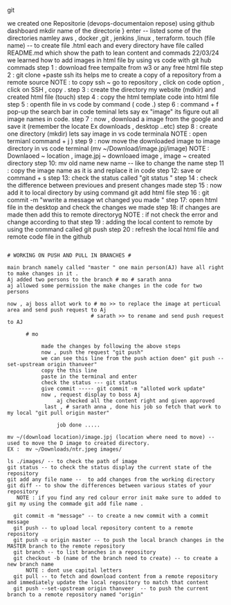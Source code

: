 git 

we created one Repositorie (devops-documentaion repose) using github dashboard 
mkdir name of the directorie } enter -- listed some of the directories  namley aws , docker ,git , jenkins ,linux , terraform.
touch (file name) -- to create file .html 
each and every directory have file called README.md which show the path to lean content and commads 
22/03/24 we learned how to add images in html file by using vs code with git hub commads 
step 1 : download free tempalte from w3 or any free html file 
step 2 : git clone +paste ssh its helps me to create a copy of a repository from a remote source 
         NOTE : to copy ssh ~ go to repository , click on code option , click on SSH , copy .
step 3 : create the directory my website (mdkir) and created html file (touch)
step 4 : copy the html template code into html file 
step 5 : openth file in vs code by command ( code .)
step 6 : command + f pop-up the search bar in code teminal lets say ex "image" its figure out all image names in code.
step 7 : now , download a image from the google and save it (remember the locate Ex downloads , desktop ..etc)
step 8 : create one directory (mkdir) lets say image  in vs code terminala 
         NOTE : open termianl command + j )
step 9 : now move the downloaded image to image directory in vs code terminal (mv ~/Download/image.jpj/image)
         NOTE : Downlaoed ~ location , image.jpj ~ downloaed image , image ~ created directory
step 10: mv old name new name -- like to change the name 
step 11 : copy the image name as it is and replace it in code 
step 12: save  or command + s
step 13: check the status called "git status "
step 14 : check the difference between previoues and present changes made 
step 15 : now add it to local directory by using command git add html file
step 16 : git commit -m "wwrite a message wt changed you made "
step 17: open html file in the desktop and check the changes we made 
step 18: if changes are made then add this to remote directoryg
          NOTE : if not check the error and change according to that 
step 19 : adding the local content to remote by using the command called git push
step 20 : refresh the local html file and remote code file in the github 
~~~~~~~~~ in the same way we can change the name of the images and in html tempalte ~~~~~~~~~

# WORKING ON PUSH AND PULL IN BRANCHES # 

main branch namely called "master " one main person(AJ) have all right to make changes in it .
Aj added two persons to the branch # mo # sarath anna 
aj allowed some permission the make changes in the code for two persons 

now , aj boss allot work to # mo >> to replace the image at perticual area and send push request to Aj 
                           # sarath >> to rename and send push request to AJ

      # mo 
          
           made the changes by following the above steps 
           now , push the request "git push"
           we can see this line from the push action doen" git push --set-upstream origin thanveer"
           copy the this line 
           paste in the terminal and enter 
           check the status --- git status
           give commit ----- git commit -m "alloted work update"
           now , request display to boss Aj
                aj checked all the content right and given approved 
            last , # sarath anna , done his job so fetch that work to my local "git pull origin master"
                            
                job done .....

mv ~/(download location)/image.jpj (location where need to move) -- used to move the D image to created directory.
EX :  mv ~/Downloads/ntr.jpeg images/

ls ./images/ -- to check the path of image 
git status -- to check the status display the current state of the repository 
git add any file name --  to add changes from the working directory 
git diff -- to show the differences between various states of your repository 
   NOTE : if you find any red colour error init make sure to added to git my using the commade git add file name .

  git commit -m "message" -- to create a new commit with a commit message
  git push -- to upload local repository content to a remote repository
  git push -u origin master -- to push the local branch changes in the MASTER branch to the remote repository 
  git branch -- to list branches in a repository
  git checkout -b (name of the branch need to create) -- to create a new branch name
      NOTE : dont use capital letters
  git pull -- to fetch and download content from a remote repository and immediately update the local repository to match that content
  git push --set-upstream origin thanveer  -- to push the current branch to a remote repository named "origin"     


  